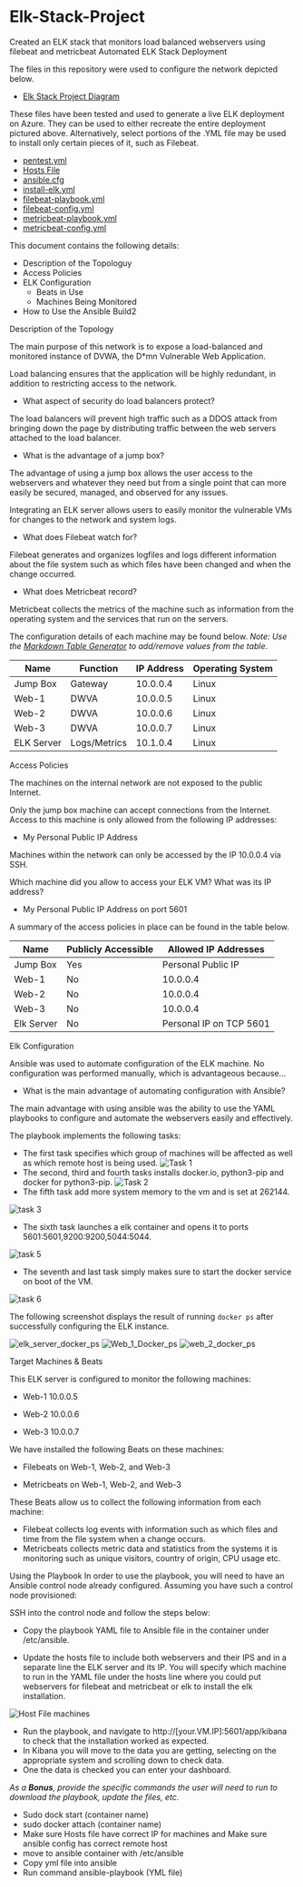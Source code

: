 # Elk-Stack-Project
Created an ELK stack that monitors load balanced webservers using filebeat and metricbeat
Automated ELK Stack Deployment

The files in this repository were used to configure the network depicted below.

* [Elk Stack Project Diagram](https://github.com/Jphyfer/Elk-Stack-Project/blob/9634dea0a49380e212517f4345421fdbfdf1ad3e/Diagrams/Elk%20Stack%20Project%20Diagram.png)

These files have been tested and used to generate a live ELK deployment on Azure. They can be used to either recreate the entire deployment pictured above. Alternatively, select portions of the .YML file may be used to install only certain pieces of it, such as Filebeat.

* [pentest.yml](Ansible/pentest.yml)
* [Hosts File](Ansible/Hosts_File.txt)
* [ansible.cfg](Ansible/ansible.cfg)
* [install-elk.yml](Ansible/install-elk.yml)
* [filebeat-playbook.yml](Ansible/filebeat-playbook.yml)
* [filebeat-config.yml](Ansible/filebeat-config.yml)
* [metricbeat-playbook.yml](Ansible/metricbeat-playbook.yml)
* [metricbeat-config.yml](Ansible/metricbeat-config.yml)

This document contains the following details:
- Description of the Topologuy
- Access Policies
- ELK Configuration
  - Beats in Use
  - Machines Being Monitored
- How to Use the Ansible Build2


Description of the Topology

The main purpose of this network is to expose a load-balanced and monitored instance of DVWA, the D*mn Vulnerable Web Application.

Load balancing ensures that the application will be highly redundant, in addition to restricting access to the network.

* What aspect of security do load balancers protect?

The load balancers will prevent high traffic such as a DDOS attack from bringing down the page by distributing traffic between the web servers attached to the load balancer.

*  What is the advantage of a jump box?

The advantage of using a jump box allows the user access to the webservers and whatever they need but from a single point that can more easily be secured, managed, and observed for any issues.

Integrating an ELK server allows users to easily monitor the vulnerable VMs for changes to the network and system logs.

* What does Filebeat watch for?

Filebeat generates and organizes logfiles and logs different information about the file system such as which files have been changed and when the change occurred.

* What does Metricbeat record?

Metricbeat collects the metrics of the machine such as information from the operating system and the services that run on the servers.





The configuration details of each machine may be found below.
_Note: Use the [Markdown Table Generator](http://www.tablesgenerator.com/markdown_tables) to add/remove values from the table_.

| Name       | Function     | IP Address | Operating System |
|------------|--------------|------------|------------------|
| Jump Box   | Gateway      | 10.0.0.4   | Linux            |
| Web-1      | DWVA         | 10.0.0.5   | Linux            |
| Web-2      | DWVA         | 10.0.0.6   | Linux            |
| Web-3      | DWVA         | 10.0.0.7   | Linux            |
| ELK Server | Logs/Metrics | 10.1.0.4   | Linux            |


Access Policies

The machines on the internal network are not exposed to the public Internet. 

Only the jump box machine can accept connections from the Internet. Access to this machine is only allowed from the following IP addresses:

* My Personal Public IP Address

Machines within the network can only be accessed by the IP 10.0.0.4 via SSH.

Which machine did you allow to access your ELK VM? What was its IP address?

* My Personal Public IP Address on port 5601

A summary of the access policies in place can be found in the table below.

| Name       | Publicly Accessible | Allowed IP Addresses    |
|------------|---------------------|-------------------------|
| Jump Box   | Yes                 | Personal Public IP      |
| Web-1      | No                  | 10.0.0.4                |
| Web-2      | No                  | 10.0.0.4                |
| Web-3      | No                  | 10.0.0.4                |
| Elk Server | No                  | Personal IP on TCP 5601 |

Elk Configuration

Ansible was used to automate configuration of the ELK machine. No configuration was performed manually, which is advantageous because...

* What is the main advantage of automating configuration with Ansible?

The main advantage with using ansible was the ability to use the YAML playbooks to configure and automate the webservers easily and effectively. 



The playbook implements the following tasks:

* The first task specifies which group of machines will be affected as well as which remote host is being used.
![Task 1](https://user-images.githubusercontent.com/84148317/147289230-62bbd932-68da-4c79-805e-d133ad2b03a4.PNG)
* The second, third and fourth tasks installs docker.io, python3-pip and docker for python3-pip.
![Task 2](https://user-images.githubusercontent.com/84148317/147289246-a7fb9581-d276-43d6-8aae-a09934560772.PNG)
* The fifth task add more system memory to the vm and is set at 262144.

![task 3](https://user-images.githubusercontent.com/84148317/147289255-c96d0d20-16f4-4ccb-ab6a-82057f4d52eb.PNG)

* The sixth task launches a elk container and opens it to ports 5601:5601,9200:9200,5044:5044.

![task 5](https://user-images.githubusercontent.com/84148317/147289274-f8b02820-76a4-49ce-998b-399ce78bbd81.PNG)

* The seventh and last task simply makes sure to start the docker service on boot of the VM.

![task 6](https://user-images.githubusercontent.com/84148317/147289275-8a0239c5-cd6e-400c-9b21-78332d2b3c9d.PNG)



The following screenshot displays the result of running `docker ps` after successfully configuring the ELK instance.

![elk_server_docker_ps](https://user-images.githubusercontent.com/84148317/147289163-e4c2c457-1d36-424a-a4de-6f7616bc6897.PNG)
![Web_1_Docker_ps](https://user-images.githubusercontent.com/84148317/147289185-ba55c244-c085-4d80-9d6e-371e92dd9720.PNG)
![web_2_docker_ps](https://user-images.githubusercontent.com/84148317/147289193-83a84be1-44e0-4505-a604-ac160d910106.PNG)





Target Machines & Beats

This ELK server is configured to monitor the following machines:

* Web-1 10.0.0.5

* Web-2 10.0.0.6

* Web-3 10.0.0.7


We have installed the following Beats on these machines:

* Filebeats on Web-1, Web-2, and Web-3

* Metricbeats on Web-1, Web-2, and Web-3

These Beats allow us to collect the following information from each machine:

* Filebeat collects log events with information such as which files and time from the file system when a change occurs.
* Metricbeats collects metric data and statistics from the systems it is monitoring such as unique visitors, country of origin, CPU usage etc. 


Using the Playbook
In order to use the playbook, you will need to have an Ansible control node already configured. Assuming you have such a control node provisioned: 

SSH into the control node and follow the steps below:
- Copy the playbook YAML file to Ansible file in the container under /etc/ansible.

- Update the hosts file to include both webservers and their IPS and in a separate line the ELK server and its IP. You will specify which machine to run in the YAML file under the hosts line where you could put webservers for filebeat and metricbeat or elk to install the elk installation.

 ![Host File machines](https://user-images.githubusercontent.com/84148317/147289507-ef575c7d-6d26-4df0-8149-04943d9668a3.PNG)


- Run the playbook, and navigate to http://[your.VM.IP]:5601/app/kibana to check that the installation worked as expected.
- In Kibana you will move to the data you are getting, selecting on the appropriate system and scrolling down to check data.
- One the data is checked you can enter your dashboard.


_As a **Bonus**, provide the specific commands the user will need to run to download the playbook, update the files, etc._

* Sudo dock start (container name)
* sudo docker attach (container name)
* Make sure Hosts file have correct IP for machines and Make sure ansible config has correct remote host
* move to ansible container with /etc/ansible
* Copy yml file into ansible 
* Run command ansible-playbook (YML file)


